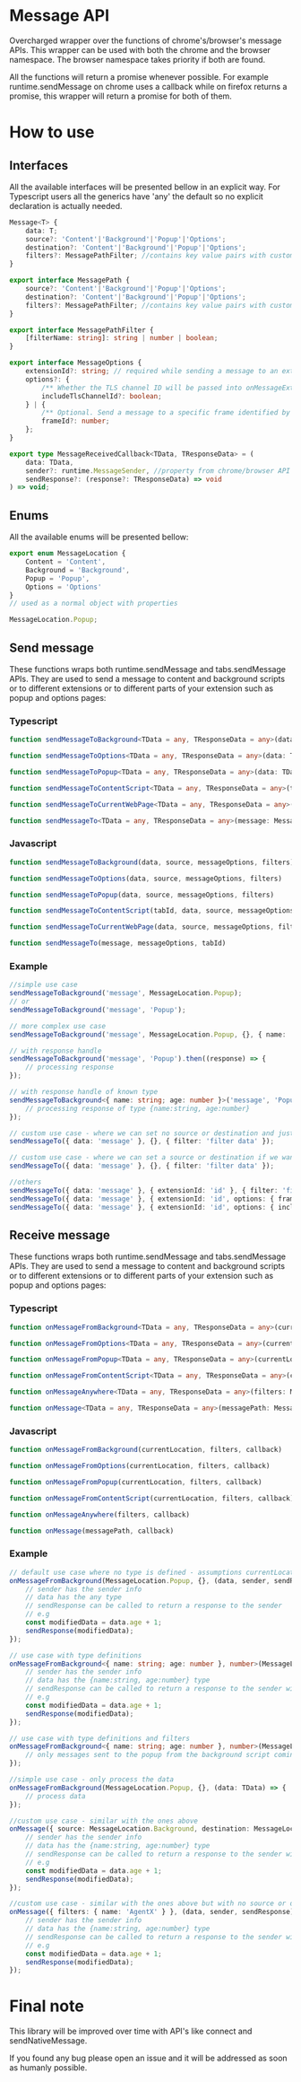 # Message API

Overcharged wrapper over the functions of chrome's/browser's message APIs.
This wrapper can be used with both the chrome and the browser namespace. The browser namespace takes priority if both are found.

All the functions will return a promise whenever possible.
For example runtime.sendMessage on chrome uses a callback while on firefox returns a promise, this wrapper will return a promise for both of them.

# How to use

## Interfaces

All the available interfaces will be presented bellow in an explicit way.
For Typescript users all the generics have 'any' the default so no explicit declaration is actually needed.

```typescript
Message<T> {
    data: T;
    source?: 'Content'|'Background'|'Popup'|'Options';
    destination?: 'Content'|'Background'|'Popup'|'Options';
    filters?: MessagePathFilter; //contains key value pairs with custom properties to filter on while receiving the message
}

export interface MessagePath {
    source?: 'Content'|'Background'|'Popup'|'Options';
    destination?: 'Content'|'Background'|'Popup'|'Options';
    filters?: MessagePathFilter; //contains key value pairs with custom properties to filter on while receiving the message
}

export interface MessagePathFilter {
    [filterName: string]: string | number | boolean;
}

export interface MessageOptions {
    extensionId?: string; // required while sending a message to an extension (if not filled in it will send to your extension)
    options?: {
        /** Whether the TLS channel ID will be passed into onMessageExternal for processes that are listening for the connection event. */
        includeTlsChannelId?: boolean;
    } | {
        /** Optional. Send a message to a specific frame identified by frameId instead of all frames in the tab. */
        frameId?: number;
    };
}

export type MessageReceivedCallback<TData, TResponseData> = (
    data: TData,
    sender?: runtime.MessageSender, //property from chrome/browser API
    sendResponse?: (response?: TResponseData) => void
) => void;

```

## Enums

All the available enums will be presented bellow:

```typescript
export enum MessageLocation {
    Content = 'Content',
    Background = 'Background',
    Popup = 'Popup',
    Options = 'Options'
}
// used as a normal object with properties

MessageLocation.Popup;
```

## Send message

These functions wraps both runtime.sendMessage and tabs.sendMessage APIs.
They are used to send a message to content and background scripts or to different extensions or to different parts of your extension such as popup and options pages:

### Typescript

```typescript
function sendMessageToBackground<TData = any, TResponseData = any>(data: TData, source: MessageLocation, messageOptions?: MessageOptions, filters?: MessagePathFilter): Promise<TResponseData>;

function sendMessageToOptions<TData = any, TResponseData = any>(data: TData, source: MessageLocation, messageOptions?: MessageOptions, filters?: MessagePathFilter): Promise<TResponseData>;

function sendMessageToPopup<TData = any, TResponseData = any>(data: TData, source: MessageLocation, messageOptions?: MessageOptions, filters?: MessagePathFilter): Promise<TResponseData>;

function sendMessageToContentScript<TData = any, TResponseData = any>(tabId: number, data: TData, source: MessageLocation, messageOptions?: MessageOptions, filters?: MessagePathFilter): Promise<TResponseData>;

function sendMessageToCurrentWebPage<TData = any, TResponseData = any>(data: TData, source: MessageLocation, messageOptions?: MessageOptions, filters?: MessagePathFilter): Promise<TResponseData>;

function sendMessageTo<TData = any, TResponseData = any>(message: Message<TData>, messageOptions?: MessageOptions, tabId?: number): Promise<TResponseData>;
```

### Javascript

```javascript
function sendMessageToBackground(data, source, messageOptions, filters)

function sendMessageToOptions(data, source, messageOptions, filters)

function sendMessageToPopup(data, source, messageOptions, filters)

function sendMessageToContentScript(tabId, data, source, messageOptions, filters)

function sendMessageToCurrentWebPage(data, source, messageOptions, filters)

function sendMessageTo(message, messageOptions, tabId)
```

### Example

```typescript
//simple use case
sendMessageToBackground('message', MessageLocation.Popup);
// or
sendMessageToBackground('message', 'Popup');

// more complex use case
sendMessageToBackground('message', MessageLocation.Popup, {}, { name: 'messageForSpecificCase', numberFilter: 30, isFiltered: true });

// with response handle
sendMessageToBackground('message', 'Popup').then((response) => {
    // processing response
});

// with response handle of known type
sendMessageToBackground<{ name: string; age: number }>('message', 'Popup').then((response) => {
    // processing response of type {name:string, age:number}
});

// custom use case - where we can set no source or destination and just use specific custom filters
sendMessageTo({ data: 'message' }, {}, { filter: 'filter data' });

// custom use case - where we can set a source or destination if we want
sendMessageTo({ data: 'message' }, {}, { filter: 'filter data' });

//others
sendMessageTo({ data: 'message' }, { extensionId: 'id' }, { filter: 'filter data' });
sendMessageTo({ data: 'message' }, { extensionId: 'id', options: { frameId: 'frameId' } }, { filter: 'filter data' });
sendMessageTo({ data: 'message' }, { extensionId: 'id', options: { includeTlsChannelId: 'true' } }, { filter: 'filter data' });
```

## Receive message

These functions wraps both runtime.sendMessage and tabs.sendMessage APIs.
They are used to send a message to content and background scripts or to different extensions or to different parts of your extension such as popup and options pages:

### Typescript

```typescript
function onMessageFromBackground<TData = any, TResponseData = any>(currentLocation: MessageLocation, filters: MessagePathFilter, callback: MessageReceivedCallback<TData, TResponseData>): void;

function onMessageFromOptions<TData = any, TResponseData = any>(currentLocation: MessageLocation, filters: MessagePathFilter, callback: MessageReceivedCallback<TData, TResponseData>): void;

function onMessageFromPopup<TData = any, TResponseData = any>(currentLocation: MessageLocation, filters: MessagePathFilter, callback: MessageReceivedCallback<TData, TResponseData>): void;

function onMessageFromContentScript<TData = any, TResponseData = any>(currentLocation: MessageLocation, filters: MessagePathFilter, callback: MessageReceivedCallback<TData, TResponseData>): void;

function onMessageAnywhere<TData = any, TResponseData = any>(filters: MessagePathFilter, callback: MessageReceivedCallback<TData, TResponseData>): void;

function onMessage<TData = any, TResponseData = any>(messagePath: MessagePath, callback: MessageReceivedCallback<TData, TResponseData>): void;
```

### Javascript

```javascript
function onMessageFromBackground(currentLocation, filters, callback)

function onMessageFromOptions(currentLocation, filters, callback)

function onMessageFromPopup(currentLocation, filters, callback)

function onMessageFromContentScript(currentLocation, filters, callback)

function onMessageAnywhere(filters, callback)

function onMessage(messagePath, callback)
```

### Example

```typescript
// default use case where no type is defined - assumptions currentLocation is the popup page and no filters
onMessageFromBackground(MessageLocation.Popup, {}, (data, sender, sendResponse) => {
    // sender has the sender info
    // data has the any type
    // sendResponse can be called to return a response to the sender
    // e.g
    const modifiedData = data.age + 1;
    sendResponse(modifiedData);
});

// use case with type definitions
onMessageFromBackground<{ name: string; age: number }, number>(MessageLocation.Popup, {}, (data, sender, sendResponse) => {
    // sender has the sender info
    // data has the {name:string, age:number} type
    // sendResponse can be called to return a response to the sender with the number type
    // e.g
    const modifiedData = data.age + 1;
    sendResponse(modifiedData);
});

// use case with type definitions and filters
onMessageFromBackground<{ name: string; age: number }, number>(MessageLocation.Popup, { name: 'AgentX' }, (data, sender, sendResponse) => {
    // only messages sent to the popup from the background script coming from 'AgentX' will pass through
});

//simple use case - only process the data
onMessageFromBackground(MessageLocation.Popup, {}, (data: TData) => {
    // process data
});

//custom use case - similar with the ones above
onMessage({ source: MessageLocation.Background, destination: MessageLocation.Popup, filters: { name: 'AgentX' } }, (data, sender, sendResponse) => {
    // sender has the sender info
    // data has the {name:string, age:number} type
    // sendResponse can be called to return a response to the sender with the number type
    // e.g
    const modifiedData = data.age + 1;
    sendResponse(modifiedData);
});

//custom use case - similar with the ones above but with no source or destination
onMessage({ filters: { name: 'AgentX' } }, (data, sender, sendResponse) => {
    // sender has the sender info
    // data has the {name:string, age:number} type
    // sendResponse can be called to return a response to the sender with the number type
    // e.g
    const modifiedData = data.age + 1;
    sendResponse(modifiedData);
});
```

# Final note

This library will be improved over time with API's like connect and sendNativeMessage.

If you found any bug please open an issue and it will be addressed as soon as humanly possible.
